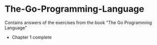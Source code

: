 # The-Go-Programming-Language

Contains answers of the exercises from the book "The Go Programming Language"
- Chapter 1 complete
